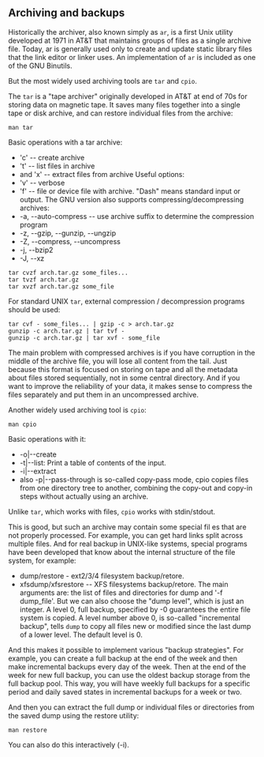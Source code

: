 ## Archiving and backups

Historically the archiver, also known simply as `ar`, is a first Unix utility developed at 1971 in AT&T that maintains groups of files as a single archive file. Today, ar is generally used only to create and update static library files that the link editor or linker uses. An implementation of `ar` is included as one of the GNU Binutils.

But the most widely used archiving tools are `tar` and `cpio`.
 
The `tar` is a "tape archiver" originally developed in AT&T at end of 70s for storing data on magnetic tape. It saves many files together into a single tape or disk archive, and can restore individual files from the archive:
```
man tar
```
Basic operations with a tar archive:
* 'c' -- create archive
* 't' -- list files in archive
* and 'x' -- extract files from archive
Useful options:
* 'v' -- verbose
* 'f' -- file or device file with archive. "Dash" means standard input or output.
The GNU version also supports compressing/decompressing archives:
* -a, --auto-compress -- use archive suffix to determine the compression program
* -z, --gzip, --gunzip, --ungzip
* -Z, --compress, --uncompress
* -j, --bzip2
* -J, --xz
```
tar cvzf arch.tar.gz some_files...
tar tvzf arch.tar.gz
tar xvzf arch.tar.gz some_file
```
For standard UNIX `tar`, external compression / decompression programs should be used:
```
tar cvf - some_files... | gzip -c > arch.tar.gz
gunzip -c arch.tar.gz | tar tvf -
gunzip -c arch.tar.gz | tar xvf - some_file
```
The main problem with compressed archives is if you have corruption in the middle of the archive file, you will lose all content from the tail. Just because this format is focused on storing on tape and all the metadata about files stored sequentially, not in some central directory. And if you want to improve the reliability of your data, it makes sense to compress the files separately and put them in an uncompressed archive.

Another widely used archiving tool is `cpio`:
```
man cpio
```
Basic operations with it:
* -o|--create
* -t|--list: Print a table of contents of the input.
* -i|--extract
* also -p|--pass-through is so-called copy-pass mode, cpio copies files from one directory tree to another, combining  the  copy-out  and  copy-in steps  without  actually  using  an  archive.

Unlike `tar`, which works with files, `cpio` works with stdin/stdout.

This is good, but such an archive may contain some special fil es that are not properly processed. For example, you can get hard links split across multiple files. And for real backup in UNIX-like systems, special programs have been developed that know about the internal structure of the file system, for example:
* dump/restore - ext2/3/4 filesystem backup/retore.
* xfsdump/xfsrestore -- XFS filesystems backup/retore.
The main arguments are: the list of files and directories for dump and '-f dump_file'. But we can also choose the "dump level", which is just an integer. A level 0, full backup, specified by -0 guarantees the entire file system is copied. A level number above 0, is so-called "incremental backup", tells `dump` to copy all files new or modified since the last dump of a lower level. The default level is 0.
 
And this makes it possible to implement various "backup strategies". For example, you can create a full backup at the end of the week and then make incremental backups every day of the week. Then at the end of the week for new full backup, you can use the oldest backup storage from the full backup pool. This way, you will have weekly full backups for a specific period and daily saved states in incremental backups for a week or two.

And then you can extract the full dump or individual files or directories from the saved dump using the restore utility:
```
man restore
```
You can also do this interactively (-i).
